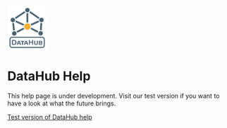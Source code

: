 ---
---
<img src="/assets/img/Datahub_logo_stack.svg" height="100px" als="datahub logo" class="img-fluid mb-2">

# DataHub Help
<p class="lead my-4">This help page is under development. Visit our test version if you want to have a look at what the future brings.</p>
<p class="lead">
  <a href="https://datahub.help-test.elixir-belgium.org/" class="btn btn-lg btn-light fw-bold"><i class="fa-solid fa-arrow-right-long me-2"></i>Test version of DataHub help</a>
</p>
